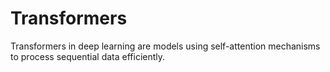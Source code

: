 # Transformers
Transformers in deep learning are models using self-attention mechanisms to process sequential data efficiently.
